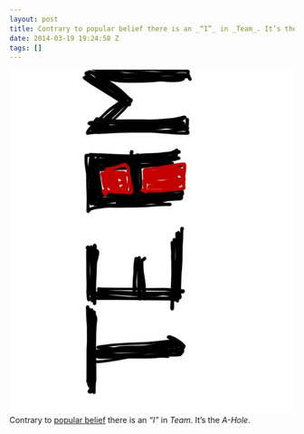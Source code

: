 ```yaml
---
layout: post
title: Contrary to popular belief there is an _“I”_ in _Team_. It’s the _A-Hole_.
date: 2014-03-19 19:24:58 Z
tags: []
---
```

![](/media/2014/03/80088129922.jpg)
Contrary to [popular belief](http://mashable.tumblr.com/post/80082348586/comedycentral-just-wedge-one-in-there-maybe) there is an _“I”_ in _Team_. It’s the _A-Hole_.
